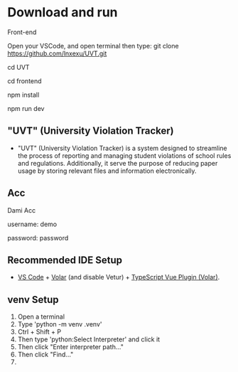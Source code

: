 # Download and run

Front-end

Open your VSCode, and open terminal then type:
git clone https://github.com/lnxexu/UVT.git

cd UVT

cd frontend

npm install

npm run dev





## "UVT" (University Violation Tracker)

- "UVT" (University Violation Tracker) is a system designed to streamline the process of reporting and managing student violations of school rules and regulations. Additionally, it serve the purpose of reducing paper usage by storing relevant files and information electronically.


## Acc

Dami Acc

username: demo

password: password



## Recommended IDE Setup

- [VS Code](https://code.visualstudio.com/) + [Volar](https://marketplace.visualstudio.com/items?itemName=Vue.volar) (and disable Vetur) + [TypeScript Vue Plugin (Volar)](https://marketplace.visualstudio.com/items?itemName=Vue.vscode-typescript-vue-plugin).


## venv Setup

1. Open a terminal 
2. Type 'python -m venv .venv'
3. Ctrl + Shift + P
4. Then type 'python:Select Interpreter' and click it
5. Then click "Enter interpreter path..."
6. Then click "Find..."
7. 
